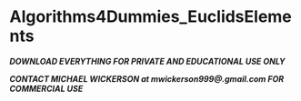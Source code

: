 # Algorithms4Dummies_EuclidsElements


***DOWNLOAD EVERYTHING FOR PRIVATE AND EDUCATIONAL USE ONLY***

***CONTACT MICHAEL WICKERSON at mwickerson999@.gmail.com FOR COMMERCIAL USE***
